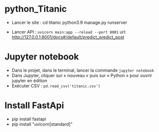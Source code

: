 # python_Titanic

- Lancer le site :  cd titanic
                    python3.9 manage.py runserver
        
- Lancer API : `uvicorn main:app --reload --port 8001`
                url: http://127.0.0.1:8001/docs#/default/predict_predict_post


# Jupyter notebook

- Dans le projet, dans le terminal, lancer la commande `jupyter notebook`
- Dans Jupyter, cliquer sur « nouveau » puis sur « Python » pour ouvrir jupyter en édition
- Exécuter CSV : `pd.read_csv('titanic.csv')`

# Install FastApi
* pip install fastapi
* pip install "uvicorn[standard]"